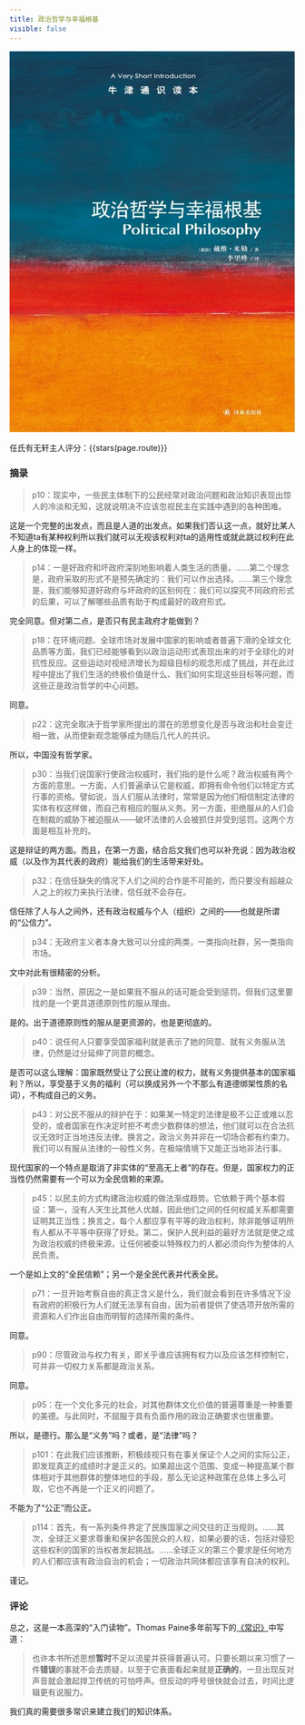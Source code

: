 ```yaml
---
title: 政治哲学与幸福根基
visible: false
---
```


![](./003.jpg)

任氏有无轩主人评分：{{stars(page.route)}}

### 摘录

>p10：现实中，一些民主体制下的公民经常对政治问题和政治知识表现出惊人的冷淡和无知，这就说明决不应该忽视民主在实践中遇到的各种困难。

这是一个完整的出发点，而且是人道的出发点。如果我们否认这一点，就好比某人不知道ta有某种权利所以我们就可以无视该权利对ta的适用性或就此跳过权利在此人身上的体现一样。

>p14：一是好政府和坏政府深刻地影响着人类生活的质量。……第二个理念是，政府采取的形式不是预先确定的：我们可以作出选择。……第三个理念是，我们能够知道好政府与坏政府的区别何在：我们可以探究不同政府形式的后果，可以了解哪些品质有助于构成最好的政府形式。

完全同意。但对第二点，是否只有民主政府才能做到？

>p18：在环境问题、全球市场对发展中国家的影响或者普遍下滑的全球文化品质等方面，我们已经能够看到以政治运动形式表现出来的对于全球化的对抗性反应。这些运动对视经济增长为超级目标的观念形成了挑战，并在此过程中提出了我们生活的终极价值是什么、我们如何实现这些目标等问题，而这些正是政治哲学的中心问题。

同意。

>p22：这完全取决于哲学家所提出的潜在的思想变化是否与政治和社会变迁相一致，从而使新观念能够成为随后几代人的共识。

所以，中国没有哲学家。

>p30：当我们说国家行使政治权威时，我们指的是什么呢？政治权威有两个方面的意思。一方面，人们普遍承认它是权威，即拥有命令他们以特定方式行事的资格。譬如说，当人们服从法律时，常常是因为他们相信制定法律的实体有权这样做，而自己有相应的服从义务。另一方面，拒绝服从的人们会在制裁的威胁下被迫服从——破坏法律的人会被抓住并受到惩罚。这两个方面是相互补充的。

这是辩证的两方面。而且，在第一方面，结合后文我们也可以补充说：因为政治权威（以及作为其代表的政府）能给我们的生活带来好处。

>p32：在信任缺失的情况下人们之间的合作是不可能的，而只要没有超越众人之上的权力来执行法律，信任就不会存在。

信任除了人与人之间外，还有政治权威与个人（组织）之间的——也就是所谓的“公信力”。

>p34：无政府主义者本身大致可以分成的两类，一类指向社群，另一类指向市场。

文中对此有很精密的分析。

>p39：当然，原因之一是如果我不服从的话可能会受到惩罚。但我们这里要找的是一个更具道德原则性的服从理由。

是的。出于道德原则性的服从是更资源的，也是更彻底的。

>p40：说任何人只要享受国家福利就是表示了她的同意、就有义务服从法律，仍然是过分延伸了同意的概念。

是否可以这么理解：国家既然受让了公民让渡的权力，就有义务提供基本的国家福利？所以，享受基于义务的福利（可以换成另外一个不那么有道德绑架性质的名词），不构成自己的义务。

>p43：对公民不服从的辩护在于：如果某一特定的法律是极不公正或难以忍受的，或者国家在作决定时拒不考虑少数群体的想法，他们就可以在合法抗议无效时正当地违反法律。换言之，政治义务并非在一切场合都有约束力。我们可以有服从法律的一般性义务，在极端情境下又能正当地非法行事。

现代国家的一个特点是取消了非实体的“至高无上者”的存在。但是，国家权力的正当性仍然需要有一个可以为全民信赖的来源。

>p45：以民主的方式构建政治权威的做法渐成趋势。它依赖于两个基本假设：第一，没有人天生比其他人优越，因此他们之间的任何权威关系都需要证明其正当性；换言之，每个人都应享有平等的政治权利，除非能够证明所有人都从不平等中获得了好处。第二，保护人民利益的最好方法就是使之成为政治权威的终极来源，让任何被委以特殊权力的人都必须向作为整体的人民负责。

一个是如上文的“全民信赖”；另一个是全民代表并代表全民。

>p71：一旦开始考察自由的真正含义是什么，我们就会看到在许多情况下没有政府的积极行为人们就无法享有自由，因为前者提供了使选项开放所需的资源和人们作出自由而明智的选择所需的条件。

同意。

>p90：尽管政治与权力有关，即关乎谁应该拥有权力以及应该怎样控制它，可并非一切权力关系都是政治关系。

同意。

>p95：在一个文化多元的社会，对其他群体文化价值的普遍尊重是一种重要的美德。与此同时，不屈服于具有负面作用的政治正确要求也很重要。

所以，是德行。那么是“义务”吗？或者，是“法律”吗？

>p101：在此我们应该推断，积极歧视只有在事关保证个人之间的实际公正，即发现真正的成绩时才是正义的。如果超出这个范围、变成一种提高某个群体相对于其他群体的整体地位的手段，那么无论这种政策在总体上多么可取，它也不再是一个正义的问题了。

不能为了“公正”而公正。

>p114：首先，有一系列条件界定了民族国家之间交往的正当规则。……其次，全球正义要求尊重和保护各国民众的人权，如果必要的话，包括对侵犯这些权利的国家的当权者发起挑战。……全球正义的第三个要求是任何地方的人们都应该有政治自治的机会；一切政治共同体都应该享有自决的权利。

谨记。

### 评论

总之，这是一本高深的“入门读物”。Thomas Paine多年前写下的[《常识》](https://rsywx.net/books/01848.html)中写道：

>也许本书所述思想**暂时**不足以流星并获得普遍认可。只要长期以来习惯了一件**错误**的事就不会去质疑，以至于它表面看起来就是**正确的**，一旦出现反对声音就会激起捍卫传统的可怕呼声。但反动的呼号很快就会过去，时间比逻辑更有说服力。

我们真的需要很多常识来建立我们的知识体系。



